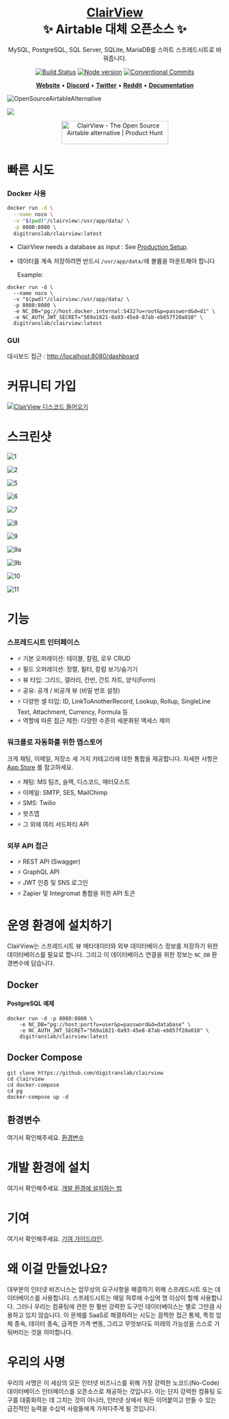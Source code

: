 <h1 align="center" style="border-bottom: none">
    <b>
        <a href="https://www.clairview.com">ClairView</a><br>
    </b>
    ✨ Airtable 대체 오픈소스 ✨ <br>
</h1>

<p align="center">
MySQL, PostgreSQL, SQL Server, SQLite, MariaDB를 스마트 스프레드시트로 바꿔줍니다.
</p>

<div align="center">

[![Build Status](https://travis-ci.org/dwyl/esta.svg?branch=master)](https://travis-ci.com/github/digitranslab/clairview)
[![Node version](https://img.shields.io/badge/node-%3E%3D%2014.18.0-brightgreen)](http://nodejs.org/download/)
[![Conventional Commits](https://img.shields.io/badge/Conventional%20Commits-1.0.0-green.svg)](https://conventionalcommits.org)
</div>

<p align="center">
    <a href="http://www.clairview.com"><b>Website</b></a> •
    <a href="https://discord.gg/5RgZmkW"><b>Discord</b></a> •
    <a href="https://twitter.com/clairview"><b>Twitter</b></a> •
    <a href="https://www.reddit.com/r/ClairView/"><b>Reddit</b></a> •
    <a href="https://docs.clairview.com/"><b>Documentation</b></a>
</p>

![OpenSourceAirtableAlternative](https://user-images.githubusercontent.com/5435402/133762127-e94da292-a1c3-4458-b09a-02cd5b57be53.png)

<img src="https://static.scarf.sh/a.png?x-pxid=c12a77cc-855e-4602-8a0f-614b2d0da56a" />

<p align="center">
  <a href="https://www.producthunt.com/posts/clairview?utm_source=badge-featured&utm_medium=badge&utm_souce=badge-clairview" target="_blank"><img src="https://api.producthunt.com/widgets/embed-image/v1/featured.svg?post_id=297536&theme=dark" alt="ClairView - The Open Source Airtable alternative | Product Hunt" style="width: 250px; height: 54px;" width="250" height="54" /></a>
</p>

# 빠른 시도

### Docker 사용

```bash
docker run -d \
  --name noco \
  -v "$(pwd)"/clairview:/usr/app/data/ \
  -p 8080:8080 \
  digitranslab/clairview:latest
  ```

- ClairView needs a database as input : See [Production Setup](https://github.com/digitranslab/clairview/blob/master/README.md#production-setup).
- 데이터를 계속 저장하려면 반드시 `/usr/app/data/`에 볼륨을 마운트해야 합니다

  Example:

```
docker run -d \
  --name noco \
  -v "$(pwd)"/clairview:/usr/app/data/ \
  -p 8080:8080 \
  -e NC_DB="pg://host.docker.internal:5432?u=root&p=password&d=d1" \
  -e NC_AUTH_JWT_SECRET="569a1821-0a93-45e8-87ab-eb857f20a010" \
  digitranslab/clairview:latest
  ```



### GUI

대시보드 접근 : [http://localhost:8080/dashboard](http://localhost:8080/dashboard)

# 커뮤니티 가입

<a href="https://discord.gg/5RgZmkW">
    <img 
    src="https://invidget.switchblade.xyz/5RgZmkW" 
    alt="ClairView 디스코드 들어오기"
    >
</a>
<br>

# 스크린샷

![1](https://user-images.githubusercontent.com/86527202/136069919-4ea818df-2b05-4038-890d-f329773b8967.png)
<br>

![2](https://user-images.githubusercontent.com/86527202/136069938-f0ab0ee3-2b8f-44d8-a82a-1d800b69cabe.png)
<br>

![5](https://user-images.githubusercontent.com/86527202/136069943-2baf7a53-53f2-494c-8108-b81841df7bb4.png)
<br>

![6](https://user-images.githubusercontent.com/86527202/136069946-eb33a828-5911-49f9-a862-ca2d497f8c5a.png)
<br>

![7](https://user-images.githubusercontent.com/86527202/136069949-5fd6fe37-c52b-43f1-ac70-aad057f24fe5.png)
<br>

![8](https://user-images.githubusercontent.com/86527202/136069954-7968a745-ce54-48cc-ab8d-337ccdaf5eee.png)
<br>

![9](https://user-images.githubusercontent.com/86527202/136069958-287c1085-d983-467f-880b-a900a1a5aecb.png)
<br>

![9a](https://user-images.githubusercontent.com/86527202/136069962-4c79c51b-2dc9-4839-8521-baaa6e2bc0f8.png)
<br>

![9b](https://user-images.githubusercontent.com/86527202/136069965-e61ed8d3-9842-4eac-9423-f3c3321e8651.png)
<br>

![10](https://user-images.githubusercontent.com/86527202/136069967-4697ee78-d156-44bb-bc04-5dd43d23e694.png)
<br>

![11](https://user-images.githubusercontent.com/86527202/136069971-402bb0fe-af19-439b-9fb8-c2a882f5d35a.png)
<br>

# 기능

### 스프레드시트 인터페이스

- ⚡ 기본 오퍼레이션: 테이블, 칼럼, 로우 CRUD
- ⚡ 필드 오퍼레이션: 정렬, 필터, 칼럼 보기/숨기기
- ⚡ 뷰 타입: 그리드, 갤러리, 칸반, 간트 차트, 양식(Form)
- ⚡ 공유: 공개 / 비공개 뷰 (비밀 번호 설정)
- ⚡ 다양한 셀 타입: ID, LinkToAnotherRecord, Lookup, Rollup, SingleLine Text, Attachment, Currency, Formula 등
- ⚡ 역할에 따른 접근 제한: 다양한 수준의 세분화된 액세스 제어

### 워크플로 자동화를 위한 앱스토어
크게 채팅, 이메일, 저장소 세 가지 카테고리에 대한 통합을 제공합니다. 자세한 사항은 <a href="https://docs.clairview.com/setup-and-usages/app-store" target="_blank">App Store</a> 를 참고하세요.
- ⚡ 채팅: MS 팀즈, 슬랙, 디스코드, 매터모스트
- ⚡ 이메일: SMTP, SES, MailChimp
- ⚡ SMS: Twilio
- ⚡ 왓츠앱
- ⚡ 그 외에 여러 서드파티 API

### 외부 API 접근

- ⚡ REST API (Swagger)
- ⚡ GraphQL API
- ⚡ JWT 인증 및 SNS 로그인
- ⚡ Zapier 및 Integromat 통합을 위한 API 토큰

# 운영 환경에 설치하기

ClairView는 스프레드시트 뷰 메타데이터와 외부 데이터베이스 정보를 저장하기 위한 데이터베이스를 필요로 합니다.
그리고 이 데이터베이스 연결을 위한 정보는 `NC_DB` 환경변수에 담습니다.

## Docker


#### PostgreSQL 예제

```
docker run -d -p 8080:8080 \
    -e NC_DB="pg://host:port?u=user&p=password&d=database" \
    -e NC_AUTH_JWT_SECRET="569a1821-0a93-45e8-87ab-eb857f20a010" \
    digitranslab/clairview:latest
```


## Docker Compose

```
git clone https://github.com/digitranslab/clairview
cd clairview
cd docker-compose
cd pg 
docker-compose up -d
```

## 환경변수

여기서 확인해주세요.
[환경변수 ](https://docs.clairview.com/getting-started/self-hosted/environment-variables)

# 개발 환경에 설치

여기서 확인해주세요.
[개발 환경에 설치하는 법](https://docs.clairview.com/engineering/development-setup)

# 기여

여기서 확인해주세요.
[기여 가이드라인](https://github.com/digitranslab/clairview/blob/master/.github/CONTRIBUTING.md).

# 왜 이걸 만들었나요?

대부분의 인터넷 비즈니스는 업무상의 요구사항을 해결하기 위해 스프레드시트 또는 데이터베이스를 사용합니다. 스프레드시트는 매일 하루에 수십억 명 이상이 함께 사용합니다. 그러나 우리는 컴퓨팅에 관한 한 훨씬 강력한 도구인 데이터베이스는 별로 그만큼 사용하고 있지 않습니다. 이 문제를 SaaS로 해결하려는 시도는 끔찍한 접근 통제, 특정 업체 종속, 데이터 종속, 급격한 가격 변동, 그리고 무엇보다도 미래의 가능성을 스스로 가둬버리는 것을 의미합니다.

# 우리의 사명

우리의 사명은 이 세상의 모든 인터넷 비즈니스를 위해 가장 강력한 노코드(No-Code) 데이터베이스 인터페이스를 오픈소스로 제공하는 것입니다. 이는 단지 강력한 컴퓨팅 도구를 대중화하는 데 그치는 것이 아니라, 인터넷 상에서 뭐든 이어붙이고 만들 수 있는 급진적인 능력을 수십억 사람들에게 가져다주게 될 것입니다.
